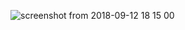 ![screenshot from 2018-09-12 18 15 00](https://user-images.githubusercontent.com/34853850/45453686-e4e0ac80-b6b7-11e8-8a69-b6760d979894.png)
